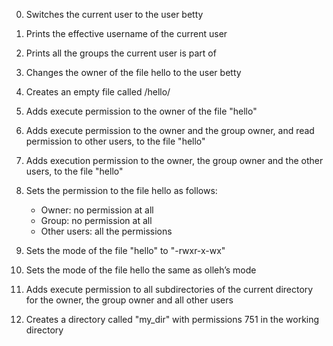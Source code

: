 0. Switches the current user to the user betty

1. Prints the effective username of the current user

2. Prints all the groups the current user is part of

3. Changes the owner of the file hello to the user betty

4. Creates an empty file called /hello/

5. Adds execute permission to the owner of the file "hello"

6. Adds execute permission to the owner and the group owner, and read permission to other users, to the file "hello"

7. Adds execution permission to the owner, the group owner and the other users, to the file "hello"

8. Sets the permission to the file hello as follows:
	- Owner: no permission at all
	- Group: no permission at all
	- Other users: all the permissions

9. Sets the mode of the file "hello" to "-rwxr-x-wx"

10. Sets the mode of the file hello the same as olleh’s mode

11. Adds execute permission to all subdirectories of the current directory for the owner, the group owner and all other users

12. Creates a directory called "my_dir" with permissions 751 in the working directory
